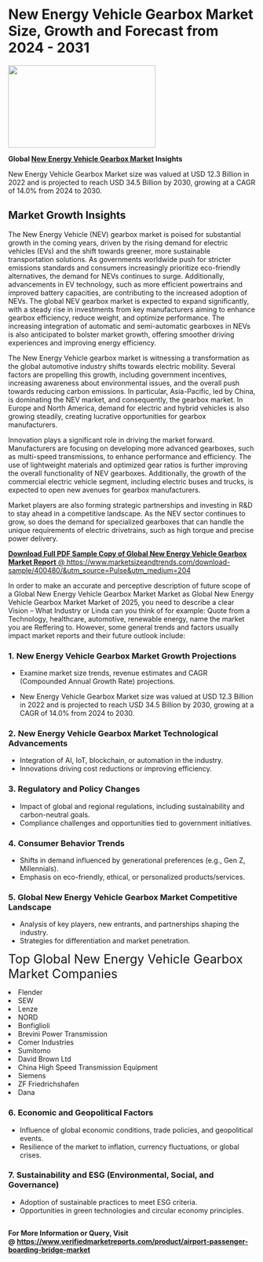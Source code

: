 <H1>New Energy Vehicle Gearbox Market Size, Growth and Forecast from 2024 - 2031</H1><img class="aligncenter size-medium wp-image-584254" src="https://thirdeyenews.in/wp-content/uploads/2024/09/Global-Market-Research-300x168.jpeg" alt="" width="300" height="168" /><p><strong>Global&nbsp;<a href="https://www.marketsizeandtrends.com/download-sample/400480/&amp;utm_source=Pulse&amp;utm_medium=204">New Energy Vehicle Gearbox Market</a> Insights</strong></p><p>New Energy Vehicle Gearbox Market size was valued at USD 12.3 Billion in 2022 and is projected to reach USD 34.5 Billion by 2030, growing at a CAGR of 14.0% from 2024 to 2030.</p><p><h2>Market Growth Insights</h2> <p>The New Energy Vehicle (NEV) gearbox market is poised for substantial growth in the coming years, driven by the rising demand for electric vehicles (EVs) and the shift towards greener, more sustainable transportation solutions. As governments worldwide push for stricter emissions standards and consumers increasingly prioritize eco-friendly alternatives, the demand for NEVs continues to surge. Additionally, advancements in EV technology, such as more efficient powertrains and improved battery capacities, are contributing to the increased adoption of NEVs. The global NEV gearbox market is expected to expand significantly, with a steady rise in investments from key manufacturers aiming to enhance gearbox efficiency, reduce weight, and optimize performance. The increasing integration of automatic and semi-automatic gearboxes in NEVs is also anticipated to bolster market growth, offering smoother driving experiences and improving energy efficiency.</p> <p><a href="#"></a></p> <p>The New Energy Vehicle gearbox market is witnessing a transformation as the global automotive industry shifts towards electric mobility. Several factors are propelling this growth, including government incentives, increasing awareness about environmental issues, and the overall push towards reducing carbon emissions. In particular, Asia-Pacific, led by China, is dominating the NEV market, and consequently, the gearbox market. In Europe and North America, demand for electric and hybrid vehicles is also growing steadily, creating lucrative opportunities for gearbox manufacturers.</p> <p>Innovation plays a significant role in driving the market forward. Manufacturers are focusing on developing more advanced gearboxes, such as multi-speed transmissions, to enhance performance and efficiency. The use of lightweight materials and optimized gear ratios is further improving the overall functionality of NEV gearboxes. Additionally, the growth of the commercial electric vehicle segment, including electric buses and trucks, is expected to open new avenues for gearbox manufacturers.</p> <p>Market players are also forming strategic partnerships and investing in R&D to stay ahead in a competitive landscape. As the NEV sector continues to grow, so does the demand for specialized gearboxes that can handle the unique requirements of electric drivetrains, such as high torque and precise power delivery.</p> <p><a href="#"></p><p><span class=""><strong>Download Full PDF Sample Copy of Global New Energy Vehicle Gearbox Market Report</strong> @ <a href="https://www.marketsizeandtrends.com/download-sample/400480/&amp;utm_source=Pulse&amp;utm_medium=204" target="_blank">https://www.marketsizeandtrends.com/download-sample/400480/&amp;utm_source=Pulse&amp;utm_medium=204</a></span></p><p>In order to make an accurate and perceptive description of future scope of a Global&nbsp;New Energy Vehicle Gearbox Market Market as Global&nbsp;New Energy Vehicle Gearbox Market Market of 2025, you need to describe a clear Vision &ndash; What Industry or Linda can you think of for example: Quote from a Technology, healthcare, automotive, renewable energy, name the market you are Reffering to. However, some general trends and factors usually impact market reports and their future outlook include:</p><h3>1.&nbsp;<strong>New Energy Vehicle Gearbox Market Growth Projections</strong></h3><ul><li>Examine market size trends, revenue estimates and CAGR (Compounded Annual Growth Rate) projections.</li><li><p>New Energy Vehicle Gearbox Market size was valued at USD 12.3 Billion in 2022 and is projected to reach USD 34.5 Billion by 2030, growing at a CAGR of 14.0% from 2024 to 2030.</p></li></ul><h3>2.&nbsp;<strong>New Energy Vehicle Gearbox Market Technological Advancements</strong></h3><ul><li>Integration of AI, IoT, blockchain, or automation in the industry.</li><li>Innovations driving cost reductions or improving efficiency.</li></ul><h3>3.&nbsp;<strong>Regulatory and Policy Changes</strong></h3><ul><li>Impact of global and regional regulations, including sustainability and carbon-neutral goals.</li><li>Compliance challenges and opportunities tied to government initiatives.</li></ul><h3>4.&nbsp;<strong>Consumer Behavior Trends</strong></h3><ul><li>Shifts in demand influenced by generational preferences (e.g., Gen Z, Millennials).</li><li>Emphasis on eco-friendly, ethical, or personalized products/services.</li></ul><h3>5.&nbsp;<strong>Global New Energy Vehicle Gearbox Market Competitive Landscape</strong></h3><ul><li>Analysis of key players, new entrants, and partnerships shaping the industry.</li><li>Strategies for differentiation and market penetration.</li></ul><p data-pm-slice="1 1 []"><span style="color: inherit; font-family: inherit; font-size: 25px;">Top Global New Energy Vehicle Gearbox Market Companies</span></p><div class="" data-test-id=""><p><li>Flender</li><li> SEW</li><li> Lenze</li><li> NORD</li><li> Bonfiglioli</li><li> Brevini Power Transmission</li><li> Comer Industries</li><li> Sumitomo</li><li> David Brown Ltd</li><li> China High Speed Transmission Equipment</li><li> Siemens</li><li> ZF Friedrichshafen</li><li> Dana</li></p></div><h3>6.&nbsp;<strong>Economic and Geopolitical Factors</strong></h3><ul><li>Influence of global economic conditions, trade policies, and geopolitical events.</li><li>Resilience of the market to inflation, currency fluctuations, or global crises.</li></ul><h3>7.&nbsp;<strong>Sustainability and ESG (Environmental, Social, and Governance)</strong></h3><ul><li>Adoption of sustainable practices to meet ESG criteria.</li><li>Opportunities in green technologies and circular economy principles.</li></ul><h2><strong style="font-size: 14px;">For More Information or Query, Visit @&nbsp;</strong><a style="background-color: #ffffff; font-size: 14px;" href="https://www.marketsizeandtrends.com/report/new-energy-vehicle-gearbox-market/" target="_blank">https://www.verifiedmarketreports.com/product/airport-passenger-boarding-bridge-market</a></h2>
